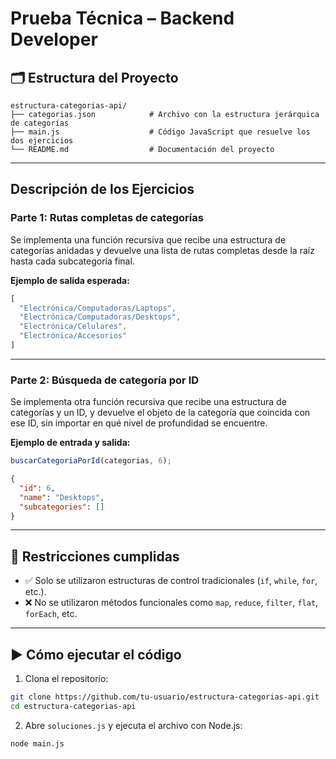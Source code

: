 # Prueba Técnica – Backend Developer

## 🗂 Estructura del Proyecto

```
estructura-categorias-api/
├── categorias.json            # Archivo con la estructura jerárquica de categorías
├── main.js                    # Código JavaScript que resuelve los dos ejercicios
└── README.md                  # Documentación del proyecto
```

---

## Descripción de los Ejercicios

### Parte 1: Rutas completas de categorías

Se implementa una función recursiva que recibe una estructura de categorías anidadas y devuelve una lista de rutas completas desde la raíz hasta cada subcategoría final.

**Ejemplo de salida esperada:**

```js
[
  "Electrónica/Computadoras/Laptops",
  "Electrónica/Computadoras/Desktops",
  "Electrónica/Celulares",
  "Electrónica/Accesorios"
]
```

---

### Parte 2: Búsqueda de categoría por ID

Se implementa otra función recursiva que recibe una estructura de categorías y un ID, y devuelve el objeto de la categoría que coincida con ese ID, sin importar en qué nivel de profundidad se encuentre.

**Ejemplo de entrada y salida:**

```js
buscarCategoriaPorId(categorias, 6);
```

```json
{
  "id": 6,
  "name": "Desktops",
  "subcategories": []
}
```

---

## 🚫 Restricciones cumplidas

- ✅ Solo se utilizaron estructuras de control tradicionales (`if`, `while`, `for`, etc.).
- ❌ No se utilizaron métodos funcionales como `map`, `reduce`, `filter`, `flat`, `forEach`, etc.

---

## ▶️ Cómo ejecutar el código

1. Clona el repositorio:

```bash
git clone https://github.com/tu-usuario/estructura-categorias-api.git
cd estructura-categorias-api
```

2. Abre `soluciones.js` y ejecuta el archivo con Node.js:

```bash
node main.js
```
